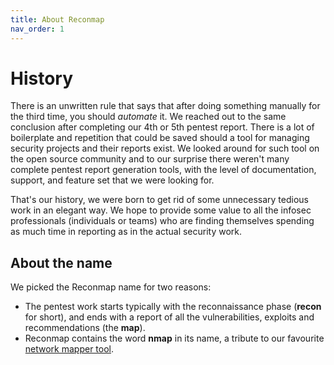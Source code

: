 ```yaml
---
title: About Reconmap
nav_order: 1
---
```


# History

There is an unwritten rule that says that after doing something manually for the third time, you should _automate_ it. We reached out to the same conclusion after completing our 4th or 5th pentest report. There is a lot of boilerplate and repetition that could be saved should a tool for managing security projects and their reports exist. We looked around for such tool on the open source community and to our surprise there weren't many complete pentest report generation tools, with the level of documentation, support, and feature set that we were looking for.

That's our history, we were born to get rid of some unnecessary tedious work in an elegant way. We hope to provide some value to all the infosec professionals (individuals or teams) who are finding themselves spending as much time in reporting as in the actual security work.

## About the name

We picked the Reconmap name for two reasons:

- The pentest work starts typically with the reconnaissance phase (**recon** for short), and ends with a report of all the vulnerabilities, exploits and recommendations (the **map**).
- Reconmap contains the word **nmap** in its name, a tribute to our favourite [network mapper tool](https://nmap.org/).

